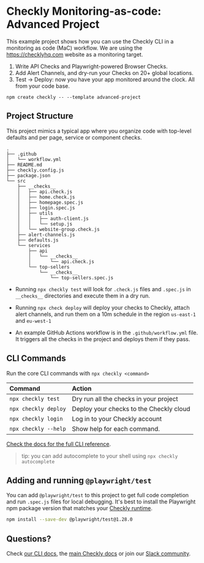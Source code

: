 # Checkly Monitoring-as-code: Advanced Project

This example project shows how you can use the Checkly CLI in a monitoring as code (MaC) workflow. We are using the
https://checklyhq.com website as a monitoring target.

1. Write API Checks and Playwright-powered Browser Checks.
2. Add Alert Channels, and dry-run your Checks on 20+ global locations.
3. Test -> Deploy: now you have your app monitored around the clock. All from your code base.

```
npm create checkly -- --template advanced-project
```

## Project Structure

This project mimics a typical app where you organize code with top-level defaults and per page, service or component checks.

```
.
├── .github
│   └── workflow.yml
├── README.md
├── checkly.config.js
├── package.json
└── src
    ├── __checks__
    │   ├── api.check.js
    │   ├── home.check.js
    │   ├── homepage.spec.js
    │   ├── login.spec.js
    │   ├── utils
    │   │   ├── auth-client.js
    │   │   └── setup.js
    │   └── website-group.check.js
    ├── alert-channels.js
    ├── defaults.js
    └── services
        ├── api
        │   └── __checks__
        │       └── api.check.js
        └── top-sellers
            └── __checks__
                └── top-sellers.spec.js
```

- Running `npx checkly test` will look for `.check.js` files and `.spec.js` in `__checks__` directories and execute them in a dry run.

- Running `npx check deploy` will deploy your checks to Checkly, attach alert channels, and run them on a 10m schedule in the 
region `us-east-1` and `eu-west-1`

- An example GitHub Actions workflow is in the `.github/workflow.yml` file. It triggers all the checks in the project and deploys
them if they pass.

## CLI Commands

Run the core CLI commands with `npx checkly <command>` 

| Command              | Action                                           |
|:---------------------|:-------------------------------------------------|
| `npx checkly test`   | Dry run all the checks in your project           |
| `npx checkly deploy` | Deploy your checks to the Checkly cloud          |
| `npx checkly login`  | Log in to your Checkly account                   |
| `npx checkly --help` | Show help for each command.                      |

[Check the docs for the full CLI reference](https://www.checklyhq.com/docs/cli/command-line-reference/).

> tip: you can add autocomplete to your shell using `npx checkly autocomplete`

## Adding and running `@playwright/test`

You can add `@playwright/test` to this project to get full code completion and run `.spec.js` files for local debugging.
It's best to install the Playwright npm package version that matches your [Checkly runtime](https://www.checklyhq.com/docs/cli/npm-packages/).

```bash
npm install --save-dev @playwright/test@1.28.0
```

## Questions?

Check [our CLI docs](https://www.checklyhq.com/docs/cli/), the [main Checkly docs](https://checklyhq.com/docs) or 
join our [Slack community](https://checklyhq.com/slack).
